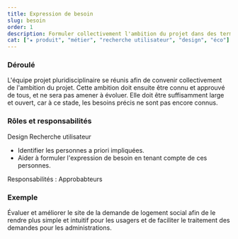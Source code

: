 ```yaml
---
title: Expression de besoin
slug: besoin
order: 1
description: Formuler collectivement l'ambition du projet dans des termes exprimant les besoins de toutes les personnes impliquées (administration, usagers, etc.)
cat: ["★ produit", "métier", "recherche utilisateur", "design", "éco"]
---
```


### Déroulé

L'équipe projet pluridisciplinaire se réunis afin de convenir collectivement de l'ambition du projet. Cette ambition doit ensuite être connu et approuvé de tous, et ne sera pas amener à évoluer. Elle doit être suffisamment large et ouvert, car à ce stade, les besoins précis ne sont pas encore connus.

### Rôles et responsabilités

<span class="fr-badge fr-badge--pink-macaron">Design</span> <span class="fr-badge fr-badge--pink-macaron">Recherche utilisateur</span>

- Identifier les personnes a priori impliquées.
- Aider à formuler l'expression de besoin en tenant compte de ces personnes.

Responsabilités : <span class="fr-tag fr-tag--sm">Approbabteurs</span>

### Exemple

Évaluer et améliorer le site de la demande de logement social afin de le rendre plus simple et intuitif pour les usagers et de faciliter le traitement des demandes pour les administrations.
